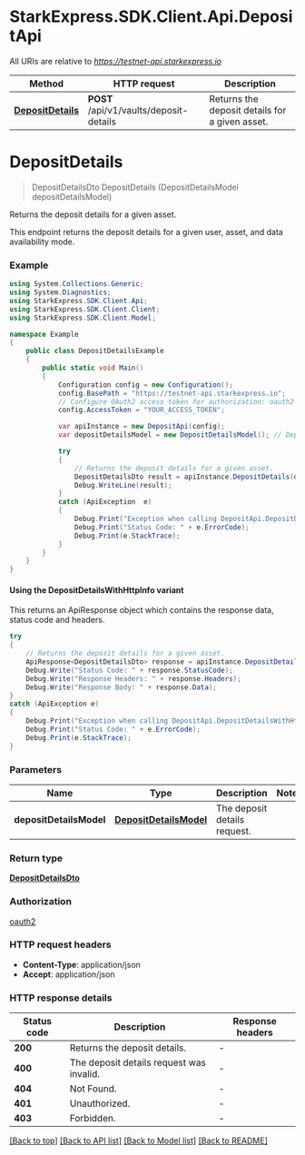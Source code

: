 # StarkExpress.SDK.Client.Api.DepositApi

All URIs are relative to *https://testnet-api.starkexpress.io*

| Method | HTTP request | Description |
|--------|--------------|-------------|
| [**DepositDetails**](DepositApi.md#depositdetails) | **POST** /api/v1/vaults/deposit-details | Returns the deposit details for a given asset. |

<a name="depositdetails"></a>
# **DepositDetails**
> DepositDetailsDto DepositDetails (DepositDetailsModel depositDetailsModel)

Returns the deposit details for a given asset.

This endpoint returns the deposit details for a given user, asset, and data availability mode.

### Example
```csharp
using System.Collections.Generic;
using System.Diagnostics;
using StarkExpress.SDK.Client.Api;
using StarkExpress.SDK.Client.Client;
using StarkExpress.SDK.Client.Model;

namespace Example
{
    public class DepositDetailsExample
    {
        public static void Main()
        {
            Configuration config = new Configuration();
            config.BasePath = "https://testnet-api.starkexpress.io";
            // Configure OAuth2 access token for authorization: oauth2
            config.AccessToken = "YOUR_ACCESS_TOKEN";

            var apiInstance = new DepositApi(config);
            var depositDetailsModel = new DepositDetailsModel(); // DepositDetailsModel | The deposit details request.

            try
            {
                // Returns the deposit details for a given asset.
                DepositDetailsDto result = apiInstance.DepositDetails(depositDetailsModel);
                Debug.WriteLine(result);
            }
            catch (ApiException  e)
            {
                Debug.Print("Exception when calling DepositApi.DepositDetails: " + e.Message);
                Debug.Print("Status Code: " + e.ErrorCode);
                Debug.Print(e.StackTrace);
            }
        }
    }
}
```

#### Using the DepositDetailsWithHttpInfo variant
This returns an ApiResponse object which contains the response data, status code and headers.

```csharp
try
{
    // Returns the deposit details for a given asset.
    ApiResponse<DepositDetailsDto> response = apiInstance.DepositDetailsWithHttpInfo(depositDetailsModel);
    Debug.Write("Status Code: " + response.StatusCode);
    Debug.Write("Response Headers: " + response.Headers);
    Debug.Write("Response Body: " + response.Data);
}
catch (ApiException e)
{
    Debug.Print("Exception when calling DepositApi.DepositDetailsWithHttpInfo: " + e.Message);
    Debug.Print("Status Code: " + e.ErrorCode);
    Debug.Print(e.StackTrace);
}
```

### Parameters

| Name | Type | Description | Notes |
|------|------|-------------|-------|
| **depositDetailsModel** | [**DepositDetailsModel**](DepositDetailsModel.md) | The deposit details request. |  |

### Return type

[**DepositDetailsDto**](DepositDetailsDto.md)

### Authorization

[oauth2](../README.md#oauth2)

### HTTP request headers

 - **Content-Type**: application/json
 - **Accept**: application/json


### HTTP response details
| Status code | Description | Response headers |
|-------------|-------------|------------------|
| **200** | Returns the deposit details. |  -  |
| **400** | The deposit details request was invalid. |  -  |
| **404** | Not Found. |  -  |
| **401** | Unauthorized. |  -  |
| **403** | Forbidden. |  -  |

[[Back to top]](#) [[Back to API list]](../README.md#documentation-for-api-endpoints) [[Back to Model list]](../README.md#documentation-for-models) [[Back to README]](../README.md)

